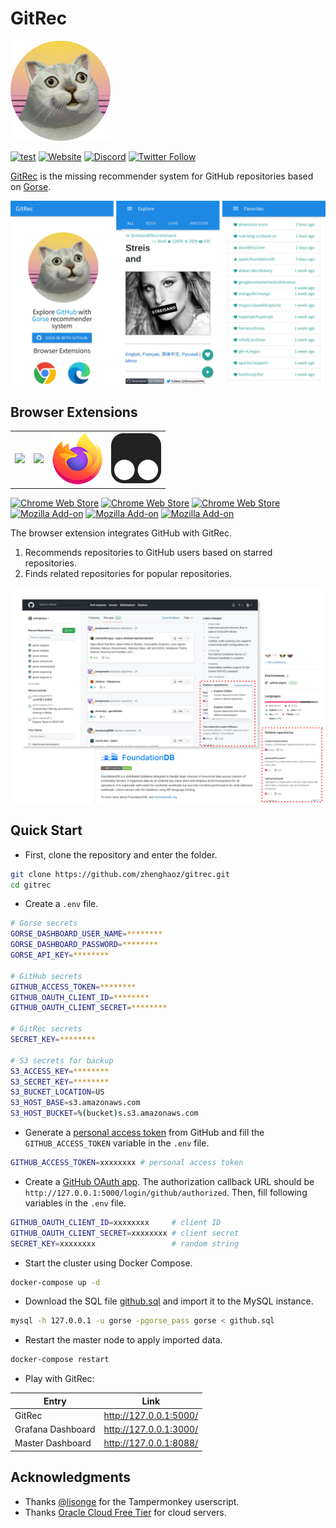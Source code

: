 # GitRec

<img width=160 src="assets/logo.png"/>

[![test](https://github.com/zhenghaoz/gitrec/actions/workflows/build_test.yml/badge.svg)](https://github.com/zhenghaoz/gitrec/actions/workflows/build_test.yml)
[![Website](https://img.shields.io/website?url=https%3A%2F%2Fgitrec.gorse.io)](https://gitrec.gorse.io)
[![Discord](https://img.shields.io/discord/830635934210588743)](https://discord.gg/x6gAtNNkAE)
[![Twitter Follow](https://img.shields.io/twitter/follow/gorse_io?label=Follow&style=social)](https://twitter.com/gorse_io)

[GitRec](https://gitrec.gorse.io/) is the missing recommender system for GitHub repositories based on [Gorse](https://github.com/zhenghaoz/gorse).

![](assets/screenshots.png)

## Browser Extensions

<table>
  <tbody>
    <tr>
      <td>
        <a href="https://chrome.google.com/webstore/detail/gitrec/eihokbaeiebdenibjophfipedicippfl" target="_blank">
          <img src="https://i.loli.net/2021/04/23/IqpU7COKQvzrcyG.png" />
        </a>
      </td>
      <td>
        <a href="https://microsoftedge.microsoft.com/addons/detail/gitrec/cpcfbfpnagiffgpmfljmcdokmfjffdpa" target="_blank">
          <img src="https://i.loli.net/2021/04/23/EnS3eDi4I86Yv2N.png" />
        </a>
      </td>
      <td>
        <a href="https://addons.mozilla.org/addon/gitrec/" target="_blank">
          <img src="frontend/public/firefox.png" />
        </a>
      </td>
      <td>
        <a href="https://greasyfork.org/zh-CN/scripts/453527-gitrec" target="_blank">
          <img src="frontend/public/tampermonkey.png" />
        </a>
      </td>
    </tr>
  </tbody>
</table>

[![Chrome Web Store](https://img.shields.io/chrome-web-store/v/eihokbaeiebdenibjophfipedicippfl)](https://chrome.google.com/webstore/detail/gitrec/eihokbaeiebdenibjophfipedicippfl)
[![Chrome Web Store](https://img.shields.io/chrome-web-store/users/eihokbaeiebdenibjophfipedicippfl)](https://chrome.google.com/webstore/detail/gitrec/eihokbaeiebdenibjophfipedicippfl)
[![Chrome Web Store](https://img.shields.io/chrome-web-store/stars/eihokbaeiebdenibjophfipedicippfl)](https://chrome.google.com/webstore/detail/gitrec/eihokbaeiebdenibjophfipedicippfl)
[![Mozilla Add-on](https://img.shields.io/amo/v/gitrec)](https://addons.mozilla.org/addon/gitrec/)
[![Mozilla Add-on](https://img.shields.io/amo/users/gitrec)](https://addons.mozilla.org/addon/gitrec/)
[![Mozilla Add-on](https://img.shields.io/amo/stars/gitrec)](https://addons.mozilla.org/addon/gitrec/)

The browser extension integrates GitHub with GitRec. 
1. Recommends repositories to GitHub users based on starred repositories.
2. Finds related repositories for popular repositories.

![](assets/extension.png)

## Quick Start

- First, clone the repository and enter the folder.

```bash
git clone https://github.com/zhenghaoz/gitrec.git
cd gitrec
```

- Create a `.env` file.

```bash
# Gorse secrets
GORSE_DASHBOARD_USER_NAME=********
GORSE_DASHBOARD_PASSWORD=********
GORSE_API_KEY=********

# GitHub secrets
GITHUB_ACCESS_TOKEN=********
GITHUB_OAUTH_CLIENT_ID=********
GITHUB_OAUTH_CLIENT_SECRET=********

# GitRec secrets
SECRET_KEY=********

# S3 secrets for backup
S3_ACCESS_KEY=********
S3_SECRET_KEY=********
S3_BUCKET_LOCATION=US
S3_HOST_BASE=s3.amazonaws.com
S3_HOST_BUCKET=%(bucket)s.s3.amazonaws.com
```

- Generate a [personal access token](https://github.com/settings/tokens) from GitHub and fill the `GITHUB_ACCESS_TOKEN`
  variable in the `.env` file.

```bash
GITHUB_ACCESS_TOKEN=xxxxxxxx # personal access token
```

- Create a [GitHub OAuth app](https://github.com/settings/developers). The authorization callback URL should
  be `http://127.0.0.1:5000/login/github/authorized`. Then, fill following variables
  in the `.env` file.

```bash
GITHUB_OAUTH_CLIENT_ID=xxxxxxxx     # client ID
GITHUB_OAUTH_CLIENT_SECRET=xxxxxxxx # client secret
SECRET_KEY=xxxxxxxx                 # random string
```

- Start the cluster using Docker Compose.

```bash
docker-compose up -d
```

- Download the SQL file [github.sql](https://cdn.gorse.io/example/github.sql) and import it to the MySQL instance.

```bash
mysql -h 127.0.0.1 -u gorse -pgorse_pass gorse < github.sql
```

- Restart the master node to apply imported data.

```bash
docker-compose restart
```

- Play with GitRec:

| Entry                     | Link                          |
| ------------------------- | ----------------------------- |
| GitRec                    | http://127.0.0.1:5000/        |
| Grafana Dashboard         | http://127.0.0.1:3000/        |
| Master Dashboard          | http://127.0.0.1:8088/        |

## Acknowledgments

- Thanks [@lisonge](https://github.com/lisonge) for the Tampermonkey userscript.
- Thanks [Oracle Cloud Free Tier](https://www.oracle.com/cloud/free/) for cloud servers.